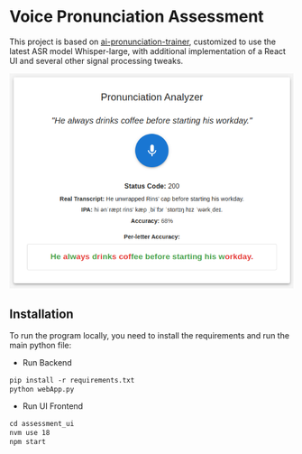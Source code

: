 
# Voice Pronunciation Assessment
This project is based on [ai-pronunciation-trainer](https://github.com/Thiagohgl/ai-pronunciation-trainer), customized to use the latest ASR model Whisper-large, with additional implementation of a React UI and several other signal processing tweaks.

![](images/react.png)


## Installation 
To run the program locally, you need to install the requirements and run the main python file:

- Run Backend
```
pip install -r requirements.txt
python webApp.py
```

- Run UI Frontend
```
cd assessment_ui
nvm use 18
npm start
```